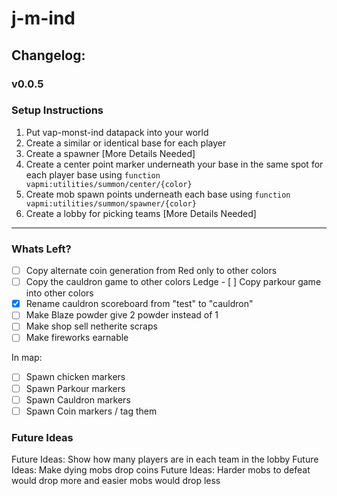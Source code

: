 # j-m-ind

## Changelog:

### v0.0.5

### Setup Instructions
1. Put vap-monst-ind datapack into your world
1. Create a similar or identical base for each player
1. Create a spawner [More Details Needed]
1. Create a center point marker underneath your base in the same spot for each player base using `function vapmi:utilities/summon/center/{color}`
1. Create mob spawn points underneath each base using `function vapmi:utilities/summon/spawner/{color}`
1. Create a lobby for picking teams [More Details Needed]

---

### Whats Left?
- [ ] Copy alternate coin generation from Red only to other colors
- [ ] Copy the cauldron game to other colors
Ledge - [ ] Copy parkour game into other colors
- [x] Rename cauldron scoreboard from "test" to "cauldron"
- [ ] Make Blaze powder give 2 powder instead of 1
- [ ] Make shop sell netherite scraps
- [ ] Make fireworks earnable

In map:
- [ ] Spawn chicken markers
- [ ] Spawn Parkour markers
- [ ] Spawn Cauldron markers
- [ ] Spawn Coin markers / tag them

### Future Ideas
Future Ideas: Show how many players are in each team in the lobby
Future Ideas: Make dying mobs drop coins
Future Ideas: Harder mobs to defeat would drop more and easier mobs would drop less

